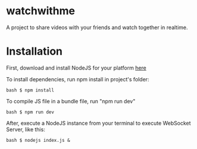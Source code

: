 # watchwithme
A project to share videos with your friends and watch together in realtime.

# Installation
First, download and install NodeJS for your platform [here](https://nodejs.org/en/)

To install dependencies, run npm install in project's folder:

`` bash
$ npm install
``

To compile JS file in a bundle file, run "npm run dev"

``bash
$ npm run dev
``

After, execute a NodeJS instance from your terminal to execute WebSocket Server, like this:

``bash
 $ nodejs index.js &
``

